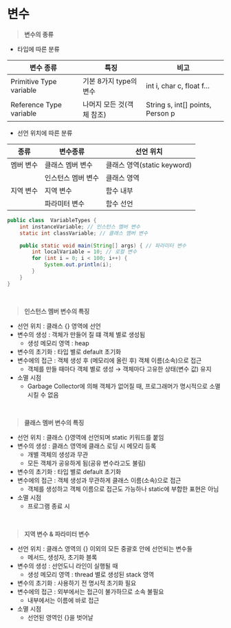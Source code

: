 # 변수

> **변수의 종류**

- 타입에 따른 분류

| 변수 종류                   | 특징              | 비고                               |
| ----------------------- | --------------- | -------------------------------- |
| Primitive Type variable | 기본 8가지 type의 변수 | int i, char c, float f…          |
| Reference Type variable | 나머지 모든 것(객체 참조) | String s, int[] points, Person p |

- 선언 위치에 따른 분류

| 종류    | 변수종류       | 선언 위치                  |
| ----- | ---------- | ---------------------- |
| 멤버 변수 | 클래스 멤버 변수  | 클래스 영역(static keyword) |
|       | 인스턴스 멤버 변수 | 클래스 영역                 |
| 지역 변수 | 지역 변수      | 함수 내부                  |
|       | 파라미터 변수    | 함수 선언                  |

```java
public class  VariableTypes {
    int instanceVariable; // 인스턴스 멤버 변수
    static int classVariable; // 클래스 멤버 변수

    public static void main(String[] args) { // 파라미터 변수
        int localVariable = 10; // 로컬 변수
        for (int i = 0; i < 100; i++) {
            System.out.println(i);
        }
    }
}
```

<br>

> **인스턴스 멤버 변수의 특징**

- 선언 위치 : 클래스 {} 영역에 선언
- 변수의 생성 : 객체가 만들어 질 떄 객체 별로 생성됨
  - 생성 메모리 영역 : heap
- 변수의 초기화 : 타입 별로 default 초기화
- 변수에의 접근 : 객체 생성 후 (메모리에 올린 후) 객체 이름(소속)으로 접근
  - 객체를 만들 때마다 객체 별로 생성 → 객체마다 고유한 상태(변수 값) 유지
- 소멸 시점
  - Garbage Collector에 의해 객체가 없어질 때, 프로그래머가 명시적으로 소멸시킬 수 없음

<br>

> **클래스 멤버 변수의 특징**

- 선언 위치 : 클래스 {}영역에 선언되며 static 키워드를 붙임
- 변수의 생성 : 클래스 영역에 클래스 로딩 시 메모리 등록
  - 개별 객체의 생성과 무관
  - 모든 객체가 공유하게 됨(공유 변수라고도 불림)
- 변수의 초기화 : 타입 별로 default 초기화
- 변수에의 접근 : 객체 생성과 무관하게 클래스 이름(소속)으로 접근
  - 객체를 생성하고 객체 이름으로 접근도 가능하나 static에 부합한 표현은 아님
- 소멸 시점
  - 프로그램 종료 시

<br>

> **지역 변수 & 파라미터 변수**

- 선언 위치 : 클래스 영역의 {} 이외의 모든 중괄호 안에 선언되는 변수들
  - 메서드, 생성자, 초기화 블록
- 변수의 생성 : 선언도니 라인이 실행될 때
  - 생성 메모리 영역 : thread 별로 생성된 stack 영역
- 변수의 초기화 : 사용하기 전 명시적 초기화 필요
- 변수에의 접근 : 외부에서는 접근이 불가하므로 소속 불필요
  - 내부에서는 이름에 바로 접근
- 소멸 시점
  - 선언된 영역인 {}을 벗어날
